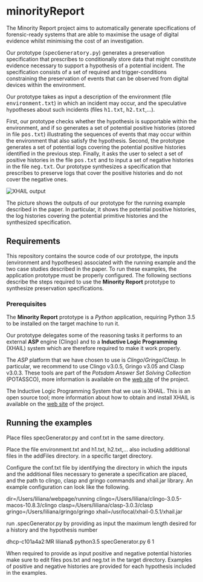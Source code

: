 # minorityReport
The Minority Report project aims to automatically generate specifications of forensic-ready systems that are able to maximise the usage of digital evidence whilst minimising the cost of an investigation.

Our prototype (<tt>specGeneratory.py</tt>) generates a preservation specification that prescribes to conditionally store data that might constitute evidence necessary to support a hypothesis of a potential incident. The specification consists of a set of required and trigger-conditions constraining the preservation of events that can be observed from digital devices within the environment.

Our prototype takes as input a description of the environment (file <tt>environment.txt</tt>) in which an incident may occur, and the speculative hypotheses about such incidents (files <tt>h1.txt</tt>, <tt>h2.txt</tt>,...). 

First, our prototype checks whether the hypothesis is supportable within the environment, and if so generates a set of potential positive histories (stored in file <tt>pos.txt</tt>) illustrating the sequences of events that may occur within the environment that also satisfy the hypothesis. 
Second, the prototype generates a set of potential logs covering the potential positive histories identified in the previous step.
Finally, it asks the user to select a set of positive histories in the file <tt>pos.txt</tt> and to input a set of negative histories in the file <tt>neg.txt</tt>. Our prototype synthesizes a specification that prescribes to preserve logs that cover the positive histories and do not cover the negative ones.


![**XHAIL** output](https://github.com/lpasquale/minorityReport/blob/master/img/tool.png "**XHAIL**")

The picture shows the outputs of our prototype for the running example described in the paper. In particular, it shows the potential positive histories, the log histories covering the potential primitive histories and the synthesized specification.

Requirements
------------
This repository contains the source code of our prototype, the inputs (environment and hypotheses) associated with the running example and the two case studies described in the paper.
To run these examples, the application prototype must be properly configured.
The following sections describe the steps required to use the **Minority Report** prototype to synthesize preservation specifications.

### Prerequisites

The **Minority Report** prototype is a *Python* application, requiring Python 3.5 to be installed on the target machine to run it. 

Our prototype delegates some of the reasoning tasks it performs to an external **ASP** engine (Clingo) and to a **Inductive Logic Programming** (XHAIL) system which are therefore required to make it work properly. 

The *ASP* platform that we have chosen to use is *Clingo*/*Gringo*/*Clasp*.
In particular, we recommend to use Clingo v3.0.5, Gringo v3.05 and Clasp v3.0.3.
These tools are part of the *Potsdam Answer Set Solving Collection* (POTASSCO), more information is available on the [web site](http://potassco.sourceforge.net) of the project.

The Inductive Logic Programming System that we use is XHAIL. This is an open source tool; more information about how to obtain and install XHAIL is available on the [web site](https://github.com/stefano-bragaglia/XHAIL) of the project. 

Running the examples
---------------------
Place files specGenerator.py and conf.txt in the same directory.

Place the file environment.txt and h1.txt, h2.txt,... also including additional files in the addFiles directory. in a specific target directory.

Configure the conf.txt file by identifying the directory in which the inputs and the additional files necessary to generate a specification are placed, and the path to clingo, clasp and gringo commands and xhail.jar library.
An example configuration can look like the following.

dir=/Users/liliana/webpage/running
clingo=/Users/liliana/clingo-3.0.5-macos-10.8.3/clingo
clasp=/Users/liliana/clasp-3.0.3/clasp
gringo=/Users/liliana/gringo/gringo
xhail=/usr/local/xhail-0.5.1/xhail.jar

run .specGenerator.py by providing as input the maximum length desired for a history and the hypothesis number

dhcp-c101a4a2:MR liliana$ python3.5 specGenerator.py 6 1

When required to provide as input positive and negative potential histories make sure to edit files pos.txt and neg.txt in the target directory. Examples of positive and negative histories are provided for each hypothesis included in the examples.
